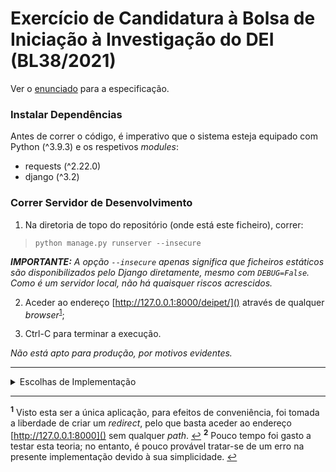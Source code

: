 # Exercício de Candidatura à Bolsa de Iniciação à Investigação do DEI (BL38/2021)

Ver o [enunciado](/enunciado.md) para a especificação.

### Instalar Dependências

Antes de correr o código, é imperativo que o sistema esteja equipado com Python (^3.9.3) e os respetivos _modules_:

-   requests (^2.22.0)
-   django (^3.2)

### Correr Servidor de Desenvolvimento

1. Na diretoria de topo do repositório (onde está este ficheiro), correr:

> `python manage.py runserver --insecure`

_**IMPORTANTE:** A opção `--insecure` apenas significa que ficheiros estáticos são disponibilizados pelo Django diretamente, mesmo com `DEBUG=False`. Como é um servidor local, não há quaisquer riscos acrescidos._

2. Aceder ao endereço [http://127.0.0.1:8000/deipet/]() através de qualquer _browser_<sup id="a1">[1](#fn1)</sup>;

3. Ctrl-C para terminar a execução.

_Não está apto para produção, por motivos evidentes._

---

<details>
<summary>Escolhas de Implementação</summary>

1.  Ao contrário do que é usual, a API Petstore disponibilizada não expõe nenhuma forma de determinar _quantos_ animais de estimação existem no total. Assim, implementando paginação na lista de animais, a única maneira de mostrar ao utilizador quantas páginas há ao todo a seria obter todos e contá-los ­— o que claramente é contra o propósito da própria Petstore fazer paginação e não seria escalável. Assim, foi tomada a decisão de mostrar apenas botões de navegação, _sem_ a informação da quantidade total.

2.  Pela mesma razão, não foi implementada uma funcionalidade de pesquisa nem de ordenação, pois tais operações apenas poderiam ser feitas por página em vez de no geral, o que seria pouco útil (ou até enganador) para o utilizador.

3.  De notar que alguns animais podem aparecer repetidos em páginas diferentes pelo que APARENTA<sup id="a2">[2](#fn2)</sup> ser um lapso na implementação da Petstore: o parâmetro `offset` afeta os IDs e não o número real de animais existentes, não contemplando que alguns IDs podem ter sido apagados. Por exemplo, havendo animais com IDs `[0 1 2 3 50]` (tendo os animais `4-49` sendo apagados), o `#50` é listado tanto com `(limit=20, offset=0)` (primeira página) como com `(limit=20, offset=20)` (segunda página).

4.  Por limitação do próprio sistema de _templates_, não é possível usar o mesmo _block_ "title" duas vezes (`<title />` e `<h1 />`). Para evitar repetição, portanto, o _template_ estrutural foi separado em `base.html` e `layout.html`, sendo o primeiro extremamente básico mas havendo assim uma _workaround_ para esta limitação. Como bonus, o código fica (discutivelmente) melhor organizado.

</details>

---

<b id="fn1"><sup>1</sup></b> Visto esta ser a única aplicação, para efeitos de conveniência, foi tomada a liberdade de criar um _redirect_, pelo que basta aceder ao endereço [http://127.0.0.1:8000]() sem qualquer _path_. [↩](#a1)
<b id="fn2"><sup>2</sup></b> Pouco tempo foi gasto a testar esta teoria; no entanto, é pouco provável tratar-se de um erro na presente implementação devido à sua simplicidade. [↩](#a2)
